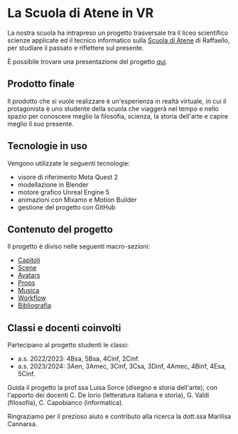 # La Scuola di Atene in VR

La nostra scuola ha intrapreso un progetto trasversale tra il liceo scientifico scienze applicate ed il tecnico informatico sulla [Scuola di Atene](https://it.wikipedia.org/wiki/Scuola_di_Atene) di Raffaello, per studiare il passato e riflettere sul presente.

È possibile trovare una presentazione del progetto [qui](https://www.canva.com/design/DAFWuCrnHa0/AzZk9cBfy4Z0-MFQc67_gg/view).

## Prodotto finale

Il prodotto che si vuole realizzare è un'esperienza in realtà virtuale, in cui il protagonista è uno studente della scuola che viaggerà nel tempo e nello spazio per conoscere meglio la filosofia, scienza, la storia dell'arte e capire meglio il suo presente.

## Tecnologie in uso

Vengono utilizzate le seguenti tecnologie:

- visore di riferimento Meta Quest 2
- modellazione in Blender
- motore grafico Unreal Engine 5
- animazioni con Mixamo e Motion Builder
- gestione del progetto con GitHub

## Contenuto del progetto

Il progetto è diviso nelle seguenti macro-sezioni:

- [Capitoli](./capitoli/)
- [Scene](./scene/)
- [Avatars](./avatars)
- [Props](./props)
- [Musica](./musica)
- [Workflow](./workflow)
- [Bibliografia](./bibliografia/)

## Classi e docenti coinvolti

Partecipano al progetto studenti le classi:

- a.s. 2022/2023: 4Bsa, 5Bsa, 4Cinf, 2Cinf.
- a.s. 2023/2024: 3Aen, 3Amec,  3Cinf,  3Csa, 3Dinf, 4Amec, 4Binf, 4Esa, 5Cinf.

Guida il progetto la prof.ssa Luisa Sorce (disegno e storia dell'arte), con l'apporto dei docenti C. De Iorio (letteratura italiana e storia), G. Valdi (filosofia), C. Capobianco (informatica).

Ringraziamo per il prezioso aiuto e contributo alla ricerca la dott.ssa Marilisa Cannarsa.
